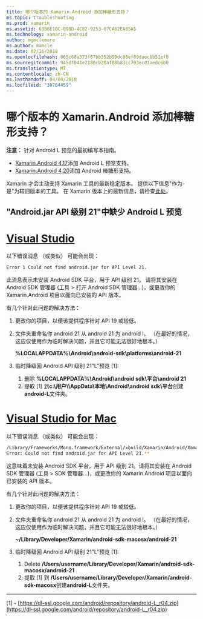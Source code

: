 ```yaml
---
title: 哪个版本的 Xamarin.Android 添加棒糖形支持？
ms.topic: troubleshooting
ms.prod: xamarin
ms.assetid: 63B6E10C-098D-4C82-9253-07CA62EA85A5
ms.technology: xamarin-android
author: mgmclemore
ms.author: mamcle
ms.date: 02/16/2018
ms.openlocfilehash: 065c68a373f67bb352b59dc88ef89daec8b51ef8
ms.sourcegitcommit: 945df041e2180cb20af08b83cc703ecd1aedc6b0
ms.translationtype: MT
ms.contentlocale: zh-CN
ms.lasthandoff: 04/04/2018
ms.locfileid: "30764459"
---
```

# <a name="what-version-of-xamarinandroid-added-lollipop-support"></a>哪个版本的 Xamarin.Android 添加棒糖形支持？

**注意：** 针对 Android L 预览的最初编写本指南。

-   [Xamarin.Android 4.17](https://developer.xamarin.com/releases/android/xamarin.android_4/xamarin.android_4.17/)添加 Android L 预览支持。
-   [Xamarin.Android 4.20](https://developer.xamarin.com/releases/android/xamarin.android_4/xamarin.android_4.20/)添加 Android 棒糖形支持。

Xamarin 才会主动支持 Xamarin 工具的最新稳定版本。 提供以下信息"作为-是"为较旧版本的工具。 在 Xamarin 版本上的最新信息，请检查[此处](http://releases.xamarin.com/)。

## <a name="missing-androidjar-for-api-level-21-in-android-l-preview"></a>"Android.jar API 级别 21"中缺少 Android L 预览

# <a name="visual-studiotabvswin"></a>[Visual Studio](#tab/vswin)

以下错误消息 （或类似） 可能会出现：

```cmd
Error 1 Could not find android.jar for API Level 21.
```

此消息表示未安装 Android SDK 平台，用于 API 级别 21。 请将其安装在 Android SDK 管理器 (工具 > 打开 Android SDK 管理器...)，或更改你的 Xamarin.Android 项目以面向已安装的 API 版本。

有几个针对此问题的解决方法：

1. 更改你的项目，以便该提供程序针对 API 19 或较低。

2. 文件夹重命名你 android 21 从 android 21 为 android l。 （在最好的情况，这应仅使用作为临时解决问题，并且它可能无法很好地根本。）

   **%LOCALAPPDATA%\\Android\\android-sdk\\platforms\\android-21**

3. 临时降级回 Android API 级别 21"L"预览 [1]:

    1.  删除 **%LOCALAPPDATA%\\Android\\android sdk\\平台\\android 21** 
    2.  提取 [1] 到**c:\\用户\\<username>\\AppData\\本地\\Android\\android sdk\\平台**创建**android-L**文件夹。

# <a name="visual-studio-for-mactabvsmac"></a>[Visual Studio for Mac](#tab/vsmac)

以下错误消息 （或类似） 可能会出现：

```bash
/Library/Frameworks/Mono.framework/External/xbuild/Xamarin/Android/Xamarin.Android.Common.targets: 
Error: Could not find android.jar for API Level 21.**
```

这意味着未安装 Android SDK 平台，用于 API 级别 21。请将其安装在 Android SDK 管理器 (工具 > SDK 管理器...)，或更改你的 Xamarin.Android 项目以面向已安装的 API 版本。

有几个针对此问题的解决方法：

1. 更改你的项目，以便该提供程序针对 API 19 或较低。

2. 文件夹重命名你 android 21 从 android 21 为 android l。 （在最好的情况，这应仅使用作为临时解决问题，并且它可能无法很好地根本。）

   **~/Library/Developer/Xamarin/android-sdk-macosx/android-21**

3. 临时降级回 Android API 级别 21"L"预览 [1]:

    1.  Delete **/Users/username/Library/Developer/Xamarin/android-sdk-macosx/android-21**
    2.  提取 [1] 到 **/Users/username/Library/Developer/Xamarin/android-sdk-macosx**创建**android-L**文件夹。

-----


[1] - [https://dl-ssl.google.com/android/repository/android-L_r04.zip](https://dl-ssl.google.com/android/repository/android-L_r04.zip)
